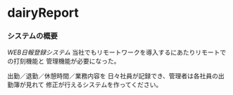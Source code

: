# dairyReport
### システムの概要
*WEB日報登録システム*
当社でもリモートワークを導入するにあたりリモートでの打刻機能と 管理機能が必要になった。

出勤／退勤／休憩時間／業務内容を 日々社員が記録でき、管理者は各社員の出勤簿が見れて 修正が行えるシステムを作ってください。

